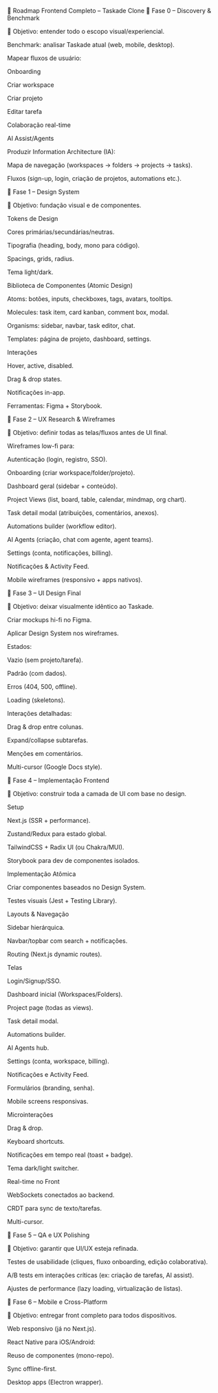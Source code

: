 🎨 Roadmap Frontend Completo – Taskade Clone
🔹 Fase 0 – Discovery & Benchmark

🎯 Objetivo: entender todo o escopo visual/experiencial.

Benchmark: analisar Taskade atual (web, mobile, desktop).

Mapear fluxos de usuário:

Onboarding

Criar workspace

Criar projeto

Editar tarefa

Colaboração real-time

AI Assist/Agents

Produzir Information Architecture (IA):

Mapa de navegação (workspaces → folders → projects → tasks).

Fluxos (sign-up, login, criação de projetos, automations etc.).

🔹 Fase 1 – Design System

🎯 Objetivo: fundação visual e de componentes.

Tokens de Design

Cores primárias/secundárias/neutras.

Tipografia (heading, body, mono para código).

Spacings, grids, radius.

Tema light/dark.

Biblioteca de Componentes (Atomic Design)

Atoms: botões, inputs, checkboxes, tags, avatars, tooltips.

Molecules: task item, card kanban, comment box, modal.

Organisms: sidebar, navbar, task editor, chat.

Templates: página de projeto, dashboard, settings.

Interações

Hover, active, disabled.

Drag & drop states.

Notificações in-app.

Ferramentas: Figma + Storybook.

🔹 Fase 2 – UX Research & Wireframes

🎯 Objetivo: definir todas as telas/fluxos antes de UI final.

Wireframes low-fi para:

Autenticação (login, registro, SSO).

Onboarding (criar workspace/folder/projeto).

Dashboard geral (sidebar + conteúdo).

Project Views (list, board, table, calendar, mindmap, org chart).

Task detail modal (atribuições, comentários, anexos).

Automations builder (workflow editor).

AI Agents (criação, chat com agente, agent teams).

Settings (conta, notificações, billing).

Notificações & Activity Feed.

Mobile wireframes (responsivo + apps nativos).

🔹 Fase 3 – UI Design Final

🎯 Objetivo: deixar visualmente idêntico ao Taskade.

Criar mockups hi-fi no Figma.

Aplicar Design System nos wireframes.

Estados:

Vazio (sem projeto/tarefa).

Padrão (com dados).

Erros (404, 500, offline).

Loading (skeletons).

Interações detalhadas:

Drag & drop entre colunas.

Expand/collapse subtarefas.

Menções em comentários.

Multi-cursor (Google Docs style).

🔹 Fase 4 – Implementação Frontend

🎯 Objetivo: construir toda a camada de UI com base no design.

Setup

Next.js (SSR + performance).

Zustand/Redux para estado global.

TailwindCSS + Radix UI (ou Chakra/MUI).

Storybook para dev de componentes isolados.

Implementação Atômica

Criar componentes baseados no Design System.

Testes visuais (Jest + Testing Library).

Layouts & Navegação

Sidebar hierárquica.

Navbar/topbar com search + notificações.

Routing (Next.js dynamic routes).

Telas

Login/Signup/SSO.

Dashboard inicial (Workspaces/Folders).

Project page (todas as views).

Task detail modal.

Automations builder.

AI Agents hub.

Settings (conta, workspace, billing).

Notificações e Activity Feed.

Formulários (branding, senha).

Mobile screens responsivas.

Microinterações

Drag & drop.

Keyboard shortcuts.

Notificações em tempo real (toast + badge).

Tema dark/light switcher.

Real-time no Front

WebSockets conectados ao backend.

CRDT para sync de texto/tarefas.

Multi-cursor.

🔹 Fase 5 – QA e UX Polishing

🎯 Objetivo: garantir que UI/UX esteja refinada.

Testes de usabilidade (cliques, fluxo onboarding, edição colaborativa).

A/B tests em interações críticas (ex: criação de tarefas, AI assist).

Ajustes de performance (lazy loading, virtualização de listas).

🔹 Fase 6 – Mobile e Cross-Platform

🎯 Objetivo: entregar front completo para todos dispositivos.

Web responsivo (já no Next.js).

React Native para iOS/Android:

Reuso de componentes (mono-repo).

Sync offline-first.

Desktop apps (Electron wrapper).
